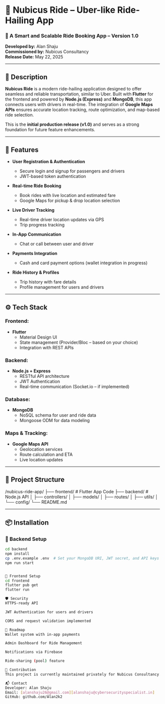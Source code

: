 # 🚖 Nubicus Ride – Uber-like Ride-Hailing App

### 📱 A Smart and Scalable Ride Booking App – Version 1.0

**Developed by:** Alan Shaju  
**Commissioned by:** Nubicus Consultancy  
**Release Date:** May 22, 2025

---

## 📝 Description

**Nubicus Ride** is a modern ride-hailing application designed to offer seamless and reliable transportation, similar to Uber. Built with **Flutter** for the frontend and powered by **Node.js (Express)** and **MongoDB**, this app connects users with drivers in real-time. The integration of **Google Maps APIs** ensures accurate location tracking, route optimization, and map-based ride selection.

This is the **initial production release (v1.0)** and serves as a strong foundation for future feature enhancements.

---

## 🚀 Features

- **User Registration & Authentication**
  - Secure login and signup for passengers and drivers
  - JWT-based token authentication

- **Real-time Ride Booking**
  - Book rides with live location and estimated fare
  - Google Maps for pickup & drop location selection

- **Live Driver Tracking**
  - Real-time driver location updates via GPS
  - Trip progress tracking

- **In-App Communication**
  - Chat or call between user and driver

- **Payments Integration**
  - Cash and card payment options (wallet integration in progress)

- **Ride History & Profiles**
  - Trip history with fare details
  - Profile management for users and drivers

---

## ⚙️ Tech Stack

### Frontend:
- **Flutter**
  - Material Design UI
  - State management (Provider/Bloc – based on your choice)
  - Integration with REST APIs

### Backend:
- **Node.js + Express**
  - RESTful API architecture
  - JWT Authentication
  - Real-time communication (Socket.io – if implemented)

### Database:
- **MongoDB**
  - NoSQL schema for user and ride data
  - Mongoose ODM for data modeling

### Maps & Tracking:
- **Google Maps API**
  - Geolocation services
  - Route calculation and ETA
  - Live location updates

---

## 📂 Project Structure
/nubicus-ride-app/
├── frontend/ # Flutter App Code
├── backend/ # Node.js API
│ ├── controllers/
│ ├── models/
│ ├── routes/
│ ├── utils/
│ └── config/
└── README.md


---

## 📦 Installation

### 🔧 Backend Setup

```bash
cd backend
npm install
cp .env.example .env  # Set your MongoDB URI, JWT secret, and API keys
npm run start


📱 Frontend Setup
cd frontend
flutter pub get
flutter run

🛡 Security
HTTPS-ready API

JWT Authentication for users and drivers

CORS and request validation implemented

🧭 Roadmap
Wallet system with in-app payments

Admin Dashboard for Ride Management

Notifications via Firebase

Ride-sharing (pool) feature

🤝 Contribution
This project is currently maintained privately for Nubicus Consultancy. Contributions are restricted to authorized developers.

📬 Contact
Developer: Alan Shaju
Email: [alanshaju26@gmail.com][alanshaju@cybersecurityspecialist.in]
GitHub: github.com/Alan2k2
